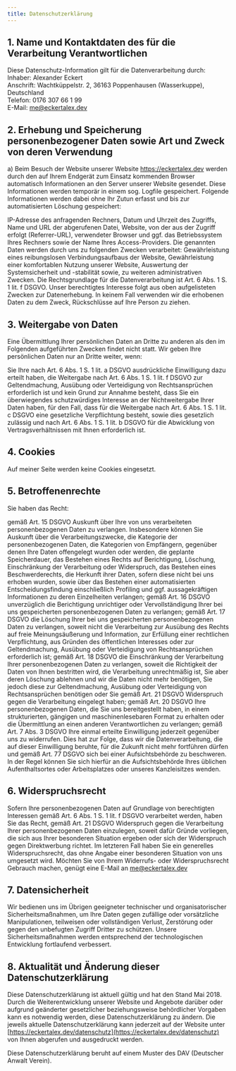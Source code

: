 ```yaml
---
title: Datenschutzerklärung
---
```


## 1. Name und Kontaktdaten des für die Verarbeitung Verantwortlichen

Diese Datenschutz-Information gilt für die Datenverarbeitung durch:<br /> Inhaber:
Alexander Eckert<br /> Anschrift: Wachtküppelstr. 2, 36163 Poppenhausen (Wasserkuppe), Deutschland<br />
Telefon: 0176 307 66 1 99<br /> E-Mail: me@eckertalex.dev

## 2. Erhebung und Speicherung personenbezogener Daten sowie Art und Zweck von deren Verwendung

a) Beim Besuch der Website unserer Website https://eckertalex.dev werden durch
den auf Ihrem Endgerät zum Einsatz kommenden Browser automatisch Informationen
an den Server unserer Website gesendet. Diese Informationen werden temporär in
einem sog. Logfile gespeichert. Folgende Informationen werden dabei ohne Ihr
Zutun erfasst und bis zur automatisierten Löschung gespeichert:

IP-Adresse des anfragenden Rechners, Datum und Uhrzeit des Zugriffs, Name und
URL der abgerufenen Datei, Website, von der aus der Zugriff erfolgt
(Referrer-URL), verwendeter Browser und ggf. das Betriebssystem Ihres Rechners
sowie der Name Ihres Access-Providers. Die genannten Daten werden durch uns zu
folgenden Zwecken verarbeitet: Gewährleistung eines reibungslosen
Verbindungsaufbaus der Website, Gewährleistung einer komfortablen Nutzung
unserer Website, Auswertung der Systemsicherheit und -stabilität sowie, zu
weiteren administrativen Zwecken. Die Rechtsgrundlage für die Datenverarbeitung
ist Art. 6 Abs. 1 S. 1 lit. f DSGVO. Unser berechtigtes Interesse folgt aus oben
aufgelisteten Zwecken zur Datenerhebung. In keinem Fall verwenden wir die
erhobenen Daten zu dem Zweck, Rückschlüsse auf Ihre Person zu ziehen.

## 3. Weitergabe von Daten

Eine Übermittlung Ihrer persönlichen Daten an Dritte zu anderen als den im
Folgenden aufgeführten Zwecken findet nicht statt. Wir geben Ihre persönlichen
Daten nur an Dritte weiter, wenn:

Sie Ihre nach Art. 6 Abs. 1 S. 1 lit. a DSGVO ausdrückliche Einwilligung dazu
erteilt haben, die Weitergabe nach Art. 6 Abs. 1 S. 1 lit. f DSGVO zur
Geltendmachung, Ausübung oder Verteidigung von Rechtsansprüchen erforderlich ist
und kein Grund zur Annahme besteht, dass Sie ein überwiegendes schutzwürdiges
Interesse an der Nichtweitergabe Ihrer Daten haben, für den Fall, dass für die
Weitergabe nach Art. 6 Abs. 1 S. 1 lit. c DSGVO eine gesetzliche Verpflichtung
besteht, sowie dies gesetzlich zulässig und nach Art. 6 Abs. 1 S. 1 lit. b DSGVO
für die Abwicklung von Vertragsverhältnissen mit Ihnen erforderlich ist.

## 4. Cookies

Auf meiner Seite werden keine Cookies eingesetzt.

## 5. Betroffenenrechte

Sie haben das Recht:

gemäß Art. 15 DSGVO Auskunft über Ihre von uns verarbeiteten personenbezogenen
Daten zu verlangen. Insbesondere können Sie Auskunft über die
Verarbeitungszwecke, die Kategorie der personenbezogenen Daten, die Kategorien
von Empfängern, gegenüber denen Ihre Daten offengelegt wurden oder werden, die
geplante Speicherdauer, das Bestehen eines Rechts auf Berichtigung, Löschung,
Einschränkung der Verarbeitung oder Widerspruch, das Bestehen eines
Beschwerderechts, die Herkunft ihrer Daten, sofern diese nicht bei uns erhoben
wurden, sowie über das Bestehen einer automatisierten Entscheidungsfindung
einschließlich Profiling und ggf. aussagekräftigen Informationen zu deren
Einzelheiten verlangen; gemäß Art. 16 DSGVO unverzüglich die Berichtigung
unrichtiger oder Vervollständigung Ihrer bei uns gespeicherten personenbezogenen
Daten zu verlangen; gemäß Art. 17 DSGVO die Löschung Ihrer bei uns gespeicherten
personenbezogenen Daten zu verlangen, soweit nicht die Verarbeitung zur Ausübung
des Rechts auf freie Meinungsäußerung und Information, zur Erfüllung einer
rechtlichen Verpflichtung, aus Gründen des öffentlichen Interesses oder zur
Geltendmachung, Ausübung oder Verteidigung von Rechtsansprüchen erforderlich
ist; gemäß Art. 18 DSGVO die Einschränkung der Verarbeitung Ihrer
personenbezogenen Daten zu verlangen, soweit die Richtigkeit der Daten von Ihnen
bestritten wird, die Verarbeitung unrechtmäßig ist, Sie aber deren Löschung
ablehnen und wir die Daten nicht mehr benötigen, Sie jedoch diese zur
Geltendmachung, Ausübung oder Verteidigung von Rechtsansprüchen benötigen oder
Sie gemäß Art. 21 DSGVO Widerspruch gegen die Verarbeitung eingelegt haben;
gemäß Art. 20 DSGVO Ihre personenbezogenen Daten, die Sie uns bereitgestellt
haben, in einem strukturierten, gängigen und maschinenlesebaren Format zu
erhalten oder die Übermittlung an einen anderen Verantwortlichen zu verlangen;
gemäß Art. 7 Abs. 3 DSGVO Ihre einmal erteilte Einwilligung jederzeit gegenüber
uns zu widerrufen. Dies hat zur Folge, dass wir die Datenverarbeitung, die auf
dieser Einwilligung beruhte, für die Zukunft nicht mehr fortführen dürfen und
gemäß Art. 77 DSGVO sich bei einer Aufsichtsbehörde zu beschweren. In der Regel
können Sie sich hierfür an die Aufsichtsbehörde Ihres üblichen Aufenthaltsortes
oder Arbeitsplatzes oder unseres Kanzleisitzes wenden.

## 6. Widerspruchsrecht

Sofern Ihre personenbezogenen Daten auf Grundlage von berechtigten Interessen
gemäß Art. 6 Abs. 1 S. 1 lit. f DSGVO verarbeitet werden, haben Sie das Recht,
gemäß Art. 21 DSGVO Widerspruch gegen die Verarbeitung Ihrer personenbezogenen
Daten einzulegen, soweit dafür Gründe vorliegen, die sich aus Ihrer besonderen
Situation ergeben oder sich der Widerspruch gegen Direktwerbung richtet. Im
letzteren Fall haben Sie ein generelles Widerspruchsrecht, das ohne Angabe einer
besonderen Situation von uns umgesetzt wird. Möchten Sie von Ihrem Widerrufs-
oder Widerspruchsrecht Gebrauch machen, genügt eine E-Mail an me@eckertalex.dev

## 7. Datensicherheit

Wir bedienen uns im Übrigen geeigneter technischer und organisatorischer
Sicherheitsmaßnahmen, um Ihre Daten gegen zufällige oder vorsätzliche
Manipulationen, teilweisen oder vollständigen Verlust, Zerstörung oder gegen den
unbefugten Zugriff Dritter zu schützen. Unsere Sicherheitsmaßnahmen werden
entsprechend der technologischen Entwicklung fortlaufend verbessert.

## 8. Aktualität und Änderung dieser Datenschutzerklärung

Diese Datenschutzerklärung ist aktuell gültig und hat den Stand Mai 2018. Durch
die Weiterentwicklung unserer Website und Angebote darüber oder aufgrund
geänderter gesetzlicher beziehungsweise behördlicher Vorgaben kann es notwendig
werden, diese Datenschutzerklärung zu ändern. Die jeweils aktuelle
Datenschutzerklärung kann jederzeit auf der Website unter
[https://eckertalex.dev/datenschutz](https://eckertalex.dev/datenschutz) von
Ihnen abgerufen und ausgedruckt werden.

Diese Datenschutzerklärung beruht auf einem Muster des DAV (Deutscher Anwalt
Verein).
